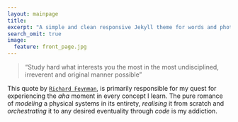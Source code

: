 ```yaml
---
layout: mainpage
title: 
excerpt: "A simple and clean responsive Jekyll theme for words and photos."
search_omit: true
image:
  feature: front_page.jpg
---
```


> “Study hard what interests you the most in the most undisciplined, irreverent and original manner possible” 

This quote by [`Richard
Feynman`](https://en.wikipedia.org/wiki/Richard_Feynman), is primarily
responsible for my quest for experiencing the *aha* moment in every concept I
learn. The pure romance of *modeling* a physical systems in its entirety,
*realising* it from scratch and  *orchestrating* it to any desired eventuality through *code* is my addiction. 


